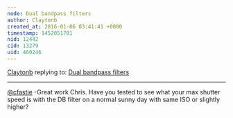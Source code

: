 ```yaml
---
node: Dual bandpass filters
author: Claytonb
created_at: 2016-01-06 03:41:41 +0000
timestamp: 1452051701
nid: 12442
cid: 13279
uid: 460246
---
```




[Claytonb](../profile/Claytonb) replying to: [Dual bandpass filters](../notes/cfastie/11-24-2015/dual-band-pass-filters)

----
[@cfastie](/profile/cfastie) -Great work Chris. Have you tested to see what your max shutter speed is with the DB filter on a normal sunny day with same ISO or slightly higher?